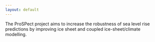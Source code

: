 ```yaml
---
layout: default
---
```


The ProSPect project aims to increase the robustness of sea level rise predictions by improving ice sheet and coupled ice-sheet/climate modelling. 
